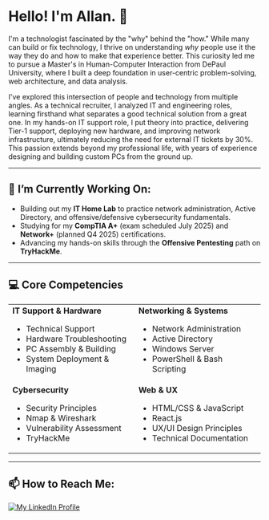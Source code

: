 # Hello! I'm Allan. 👋

I'm a technologist fascinated by the "why" behind the "how." While many can build or fix technology, I thrive on understanding *why* people use it the way they do and how to make that experience better. This curiosity led me to pursue a Master's in Human-Computer Interaction from DePaul University, where I built a deep foundation in user-centric problem-solving, web architecture, and data analysis.

I've explored this intersection of people and technology from multiple angles. As a technical recruiter, I analyzed IT and engineering roles, learning firsthand what separates a good technical solution from a great one. In my hands-on IT support role, I put theory into practice, delivering Tier-1 support, deploying new hardware, and improving network infrastructure, ultimately reducing the need for external IT tickets by 30%. This passion extends beyond my professional life, with years of experience designing and building custom PCs from the ground up.

---

## 🌱 I’m Currently Working On:

* Building out my **IT Home Lab** to practice network administration, Active Directory, and offensive/defensive cybersecurity fundamentals.
* Studying for my **CompTIA A+** (exam scheduled July 2025) and **Network+** (planned Q4 2025) certifications.
* Advancing my hands-on skills through the **Offensive Pentesting** path on **TryHackMe**.

---

## 💻 Core Competencies

<table>
  <tr>
    <td valign="top" width="50%">
      <strong>IT Support & Hardware</strong>
      <ul>
        <li>Technical Support</li>
        <li>Hardware Troubleshooting</li>
        <li>PC Assembly & Building</li>
        <li>System Deployment & Imaging</li>
      </ul>
    </td>
    <td valign="top" width="50%">
      <strong>Networking & Systems</strong>
      <ul>
        <li>Network Administration</li>
        <li>Active Directory</li>
        <li>Windows Server</li>
        <li>PowerShell & Bash Scripting</li>
      </ul>
    </td>
  </tr>
  <tr>
    <td valign="top" width="50%">
      <strong>Cybersecurity</strong>
      <ul>
        <li>Security Principles</li>
        <li>Nmap & Wireshark</li>
        <li>Vulnerability Assessment</li>
        <li>TryHackMe</li>
      </ul>
    </td>
    <td valign="top" width="50%">
      <strong>Web & UX</strong>
      <ul>
        <li>HTML/CSS & JavaScript</li>
        <li>React.js</li>
        <li>UX/UI Design Principles</li>
        <li>Technical Documentation</li>
      </ul>
    </td>
  </tr>
</table>

---

## 📫 How to Reach Me:

[![My LinkedIn Profile](https://img.shields.io/badge/LinkedIn-0077B5?style=for-the-badge&logo=linkedin&logoColor=white)](https://www.linkedin.com/in/allan-collett/)
